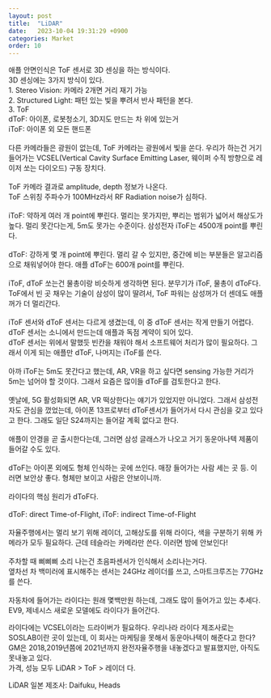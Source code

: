 ```yaml
---
layout: post
title:  "LiDAR"
date:   2023-10-04 19:31:29 +0900
categories: Market
order: 10
---
```


애플 안면인식은 ToF 센서로 3D 센싱을 하는 방식이다.<br>
3D 센싱에는 3가지 방식이 있다.<br>
1\. Stereo Vision: 카메라 2개면 거리 재기 가능<br>
2\. Structured Light: 패턴 있는 빛을 뿌려서 반사 패턴을 본다.<br>
3\. ToF<br>
dToF: 아이폰, 로봇청소기, 3D지도 만드는 차 위에 있는거<br>
iToF: 아이폰 외 모든 핸드폰<br>
<br>
다른 카메라들은 광원이 없는데, ToF 카메라는 광원에서 빛을 쏜다. 우리가 하는건 거기 들어가는 VCSEL(Vertical Cavity Surface Emitting Laser, 웨이퍼 수직 방향으로 레이저 쏘는 다이오드) 구동 장치다.<br>
<br>
ToF 카메라 결과로 amplitude, depth 정보가 나온다.<br>
ToF 스위칭 주파수가 100MHz라서 RF Radiation noise가 심하다.<br>
<br>
iToF: 약하게 여러 개 point에 뿌린다. 멀리는 못가지만, 뿌리는 범위가 넓어서 해상도가 높다. 멀리 못간다는게, 5m도 못가는 수준이다. 삼성전자 iToF는 4500개 point를 뿌린다.<br>
<br>
dToF: 강하게 몇 개 point에 뿌린다. 멀리 갈 수 있지만, 중간에 비는 부분들은 알고리즘으로 채워넣어야 한다. 애플 dToF는 600개 point를 뿌린다.<br>
<br>
iToF, dToF 쏘는건 물총이랑 비슷하게 생각하면 된다. 분무기가 iToF, 물총이 dToF다.<br>
ToF에서 빈 곳 채우는 기술이 삼성이 많이 딸려서, ToF 파워는 삼성꺼가 더 센데도 애플꺼가 더 멀리간다.<br>
<br>
iToF 센서와 dToF 센서는 다르게 생겼는데, 이 중 dToF 센서는 작게 만들기 어렵다.<br>
dToF 센서는 소니에서 만드는데 애플과 독점 계약이 되어 있다.<br>
dToF 센서는 위에서 말했듯 빈칸을 채워야 해서 소프트웨어 처리가 많이 필요하다. 그래서 이게 되는 애플만 dToF, 나머지는 iToF를 쓴다.<br>
<br>
아까 iToF는 5m도 못간다고 했는데, AR, VR을 하고 싶다면 sensing 가능한 거리가 5m는 넘어야 할 것이다. 그래서 요즘은 많이들 dToF를 검토한다고 한다.<br>
<br>
옛날에, 5G 활성화되면 AR, VR 떡상한다는 얘기가 있었지만 아니었다. 그래서 삼성전자도 관심을 껐었는데, 아이폰 13프로부터 dToF센서가 들어가서 다시 관심을 갖고 있다고 한다. 그래도 일단 S24까지는 들어갈 계획 없다고 한다.<br>
<br>
애플이 안경을 곧 출시한다는데, 그러면 삼성 글래스가 나오고 거기 동운아나텍 제품이 들어갈 수도 있다.<br>
<br>
dToF는 아이폰 외에도 형체 인식하는 곳에 쓰인다. 매장 들어가는 사람 세는 곳 등. 이러면 보안상 좋다. 형체만 보이고 사람은 안보이니까.<br>
<br>
라이다의 핵심 원리가 dToF다.<br>
<br>
dToF: direct Time-of-Flight, iToF: indirect Time-of-Flight<br>
<br>
자율주행에서는 멀리 보기 위해 레이더, 고해상도를 위해 라이다, 색을 구분하기 위해 카메라가 모두 필요하다. 근데 테슬라는 카메라만 쓴다. 이러면 밤에 안보인다!<br>
<br>
주차할 때 삐삐삐 소리 나는건 초음파센서가 인식해서 소리나는거다.<br>
옆차선 차 백미러에 표시해주는 센서는 24GHz 레이더를 쓰고, 스마트크루즈는 77GHz를 쓴다.<br>
<br>
자동차에 들어가는 라이다는 원래 몇백만원 하는데, 그래도 많이 들어가고 있는 추세다. EV9, 제네시스 새로운 모델에도 라이다가 들어간다.<br>

라이다에는 VCSEL이라는 드라이버가 필요하다. 우리나라 라이다 제조사로는 SOSLAB이란 곳이 있는데, 이 회사는 마케팅을 못해서 동운아나텍이 해준다고 한다?<br>
GM은 2018,2019년쯤에 2021년까지 완전자율주행을 내놓겠다고 발표했지만, 아직도 못내놓고 있다.<br>
가격, 성능 모두 LiDAR > ToF > 레이더 다.<br>

LiDAR 일본 제조사: Daifuku, Heads<br>